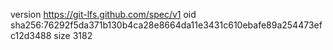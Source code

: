 version https://git-lfs.github.com/spec/v1
oid sha256:76292f5da371b130b4ca28e8664da11e3431c610ebafe89a254473efc12d3488
size 3182
